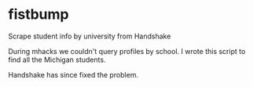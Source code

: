 fistbump
========

Scrape student info by university from Handshake

During mhacks we couldn't query profiles by school. I wrote this script to find all the Michigan students.

Handshake has since fixed the problem.
